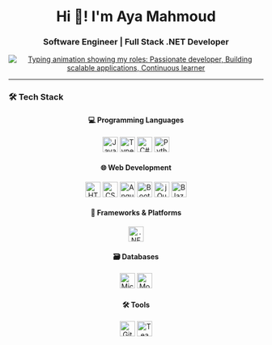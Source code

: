 <h1 align="center">Hi 👋! I'm Aya Mahmoud</h1>
<h3 align="center">Software Engineer | Full Stack .NET Developer</h3>

<p align="center">
  <a href="https://git.io/typing-svg"><img src="https://readme-typing-svg.demolab.com?font=Fira+Code&pause=1000&color=BD91F7&center=true&width=435&lines=Passionate+developer;Building+scalable+applications;Continuous+learner" alt="Typing animation showing my roles: Passionate developer, Building scalable applications, Continuous learner" /></a>
</p>

---

### 🛠️ Tech Stack

<div align="center">
  
#### 💻 Programming Languages
<img src="https://img.shields.io/badge/JavaScript-F7DF1E?logo=javascript&logoColor=black&style=for-the-badge" height="30" alt="JavaScript logo" />
<img src="https://img.shields.io/badge/TypeScript-3178C6?logo=typescript&logoColor=white&style=for-the-badge" height="30" alt="TypeScript logo" />
<img src="https://img.shields.io/badge/C%23-239120?logo=c-sharp&logoColor=white&style=for-the-badge" height="30" alt="C# logo" />
<img src="https://img.shields.io/badge/Python-3776AB?logo=python&logoColor=white&style=for-the-badge" height="30" alt="Python logo" />

#### 🌐 Web Development
<img src="https://img.shields.io/badge/HTML5-E34F26?logo=html5&logoColor=white&style=for-the-badge" height="30" alt="HTML5 logo" />
<img src="https://img.shields.io/badge/CSS3-1572B6?logo=css3&logoColor=white&style=for-the-badge" height="30" alt="CSS3 logo" />
<img src="https://img.shields.io/badge/Angular-DD0031?logo=angular&logoColor=white&style=for-the-badge" height="30" alt="Angular logo" />
<img src="https://img.shields.io/badge/Bootstrap-7952B3?logo=bootstrap&logoColor=white&style=for-the-badge" height="30" alt="Bootstrap logo" />
<img src="https://img.shields.io/badge/jQuery-0769AD?logo=jquery&logoColor=white&style=for-the-badge" height="30" alt="jQuery logo" />
<img src="https://img.shields.io/badge/Blazor-5C2D91?logo=blazor&logoColor=white&style=for-the-badge" height="30" alt="Blazor logo" />

#### 🚀 Frameworks & Platforms
<img src="https://img.shields.io/badge/.NET-512BD4?logo=dotnet&logoColor=white&style=for-the-badge" height="30" alt=".NET logo" />

#### 🗃️ Databases
<img src="https://img.shields.io/badge/Microsoft%20SQL%20Server-CC2927?logo=microsoft-sql-server&logoColor=white&style=for-the-badge" height="30" alt="Microsoft SQL Server logo" />
<img src="https://img.shields.io/badge/MongoDB-47A248?logo=mongodb&logoColor=white&style=for-the-badge" height="30" alt="MongoDB logo" />

#### 🛠️ Tools
<img src="https://img.shields.io/badge/GitHub-181717?logo=github&logoColor=white&style=for-the-badge" height="30" alt="GitHub logo" />
<img src="https://img.shields.io/badge/TFS-0078D4?logo=visual-studio&logoColor=white&style=for-the-badge" height="30" alt="Team Foundation Version Control logo" />
